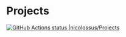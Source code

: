 # Projects

 [<!--lint ignore no-dead-urls-->![GitHub Actions status |nicolossus/Projects](https://github.com/nicolossus/Projects/workflows/Python%20package/badge.svg)](https://github.com/nicolossus/Projects/actions?query=workflow%3A%22Python+package%22)
 
